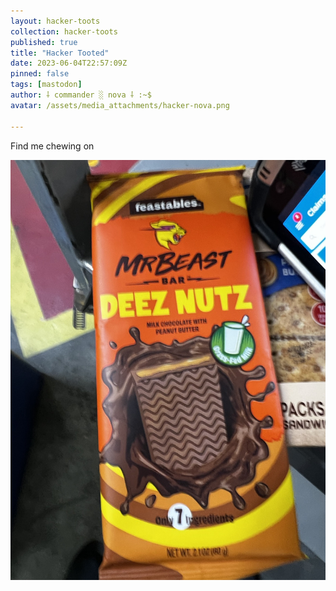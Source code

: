```yaml
---
layout: hacker-toots
collection: hacker-toots
published: true
title: "Hacker Tooted"
date: 2023-06-04T22:57:09Z
pinned: false
tags: [mastodon]
author: ⸸ commander ░ nova ⸸ :~$
avatar: /assets/media_attachments/hacker-nova.png

---
```


<p>Find me chewing on</p>

![media](/assets/media_attachments/files/110/488/415/265/191/181/original/524062e5e4c3c956.png)
